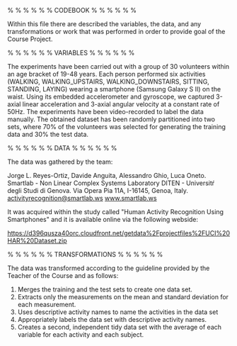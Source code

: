 % % % % % % CODEBOOK % % % % % %

Within this file there are described the variables, the data, and any transformations or work that was performed in order to provide goal of the Course Project.


% % % % % % VARIABLES % % % % % % 

The experiments have been carried out with a group of 30 volunteers within an age bracket of 19-48 years. Each person performed six activities (WALKING, WALKING_UPSTAIRS, WALKING_DOWNSTAIRS, SITTING, STANDING, LAYING) wearing a smartphone (Samsung Galaxy S II) on the waist. Using its embedded accelerometer and gyroscope, we captured 3-axial linear acceleration and 3-axial angular velocity at a constant rate of 50Hz. The experiments have been video-recorded to label the data manually. The obtained dataset has been randomly partitioned into two sets, where 70% of the volunteers was selected for generating the training data and 30% the test data.


% % % % % % DATA % % % % % % 

The data was gathered by the team:

Jorge L. Reyes-Ortiz, Davide Anguita, Alessandro Ghio, Luca Oneto.
Smartlab - Non Linear Complex Systems Laboratory
DITEN - Universitŕ degli Studi di Genova.
Via Opera Pia 11A, I-16145, Genoa, Italy.
activityrecognition@smartlab.ws
www.smartlab.ws

It was acquired within the study called "Human Activity Recognition Using Smartphones"
and it is available online via the following webside:

https://d396qusza40orc.cloudfront.net/getdata%2Fprojectfiles%2FUCI%20HAR%20Dataset.zip

% % % % % % TRANSFORMATIONS % % % % % % 

The data was transformed according to the guideline provided by the Teacher of the Course and as follows:

1. Merges the training and the test sets to create one data set.
2. Extracts only the measurements on the mean and standard deviation for each measurement.
3. Uses descriptive activity names to name the activities in the data set
4. Appropriately labels the data set with descriptive activity names.
5. Creates a second, independent tidy data set with the average of each variable for each activity and each subject.

